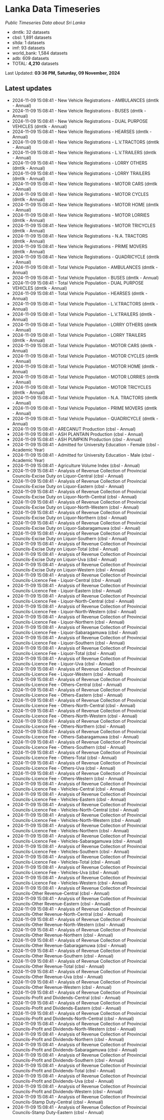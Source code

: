 # Lanka Data Timeseries
*Public Timeseries Data about Sri Lanka*

* dmtlk: 32 datasets
* cbsl: 1,891 datasets
* sltda: 1 datasets
* imf: 93 datasets
* world_bank: 1,584 datasets
* adb: 609 datasets
* TOTAL: **4,210** datasets

Last Updated: **03:36 PM, Saturday, 09 November, 2024**

## Latest updates

* 2024-11-09 15:08:41 - New Vehicle Registrations - AMBULANCES (dmtlk - Annual)
* 2024-11-09 15:08:41 - New Vehicle Registrations - BUSES (dmtlk - Annual)
* 2024-11-09 15:08:41 - New Vehicle Registrations - DUAL PURPOSE VEHICLES (dmtlk - Annual)
* 2024-11-09 15:08:41 - New Vehicle Registrations - HEARSES (dmtlk - Annual)
* 2024-11-09 15:08:41 - New Vehicle Registrations - L.V.TRACTORS (dmtlk - Annual)
* 2024-11-09 15:08:41 - New Vehicle Registrations - L.V.TRAILERS (dmtlk - Annual)
* 2024-11-09 15:08:41 - New Vehicle Registrations - LORRY OTHERS (dmtlk - Annual)
* 2024-11-09 15:08:41 - New Vehicle Registrations - LORRY TRAILERS (dmtlk - Annual)
* 2024-11-09 15:08:41 - New Vehicle Registrations - MOTOR CARS (dmtlk - Annual)
* 2024-11-09 15:08:41 - New Vehicle Registrations - MOTOR CYCLES (dmtlk - Annual)
* 2024-11-09 15:08:41 - New Vehicle Registrations - MOTOR HOME (dmtlk - Annual)
* 2024-11-09 15:08:41 - New Vehicle Registrations - MOTOR LORRIES (dmtlk - Annual)
* 2024-11-09 15:08:41 - New Vehicle Registrations - MOTOR TRICYCLES (dmtlk - Annual)
* 2024-11-09 15:08:41 - New Vehicle Registrations - N.A. TRACTORS (dmtlk - Annual)
* 2024-11-09 15:08:41 - New Vehicle Registrations - PRIME MOVERS (dmtlk - Annual)
* 2024-11-09 15:08:41 - New Vehicle Registrations - QUADRICYCLE (dmtlk - Annual)
* 2024-11-09 15:08:41 - Total Vehicle Population - AMBULANCES (dmtlk - Annual)
* 2024-11-09 15:08:41 - Total Vehicle Population - BUSES (dmtlk - Annual)
* 2024-11-09 15:08:41 - Total Vehicle Population - DUAL PURPOSE VEHICLES (dmtlk - Annual)
* 2024-11-09 15:08:41 - Total Vehicle Population - HEARSES (dmtlk - Annual)
* 2024-11-09 15:08:41 - Total Vehicle Population - L.V.TRACTORS (dmtlk - Annual)
* 2024-11-09 15:08:41 - Total Vehicle Population - L.V.TRAILERS (dmtlk - Annual)
* 2024-11-09 15:08:41 - Total Vehicle Population - LORRY OTHERS (dmtlk - Annual)
* 2024-11-09 15:08:41 - Total Vehicle Population - LORRY TRAILERS (dmtlk - Annual)
* 2024-11-09 15:08:41 - Total Vehicle Population - MOTOR CARS (dmtlk - Annual)
* 2024-11-09 15:08:41 - Total Vehicle Population - MOTOR CYCLES (dmtlk - Annual)
* 2024-11-09 15:08:41 - Total Vehicle Population - MOTOR HOME (dmtlk - Annual)
* 2024-11-09 15:08:41 - Total Vehicle Population - MOTOR LORRIES (dmtlk - Annual)
* 2024-11-09 15:08:41 - Total Vehicle Population - MOTOR TRICYCLES (dmtlk - Annual)
* 2024-11-09 15:08:41 - Total Vehicle Population - N.A. TRACTORS (dmtlk - Annual)
* 2024-11-09 15:08:41 - Total Vehicle Population - PRIME MOVERS (dmtlk - Annual)
* 2024-11-09 15:08:41 - Total Vehicle Population - QUADRICYCLE (dmtlk - Annual)
* 2024-11-09 15:08:41 - ARECANUT Production (cbsl - Annual)
* 2024-11-09 15:08:41 - ASH PLANTAIN Production (cbsl - Annual)
* 2024-11-09 15:08:41 - ASH PUMPKIN Production (cbsl - Annual)
* 2024-11-09 15:08:41 - Admitted for University Education - Female (cbsl - Academic Year)
* 2024-11-09 15:08:41 - Admitted for University Education - Male (cbsl - Academic Year)
* 2024-11-09 15:08:41 - Agriculture Volume Index (cbsl - Annual)
* 2024-11-09 15:08:41 - Analysis of Revenue Collection of Provincial Councils-Excise Duty on Liquor-Central (cbsl - Annual)
* 2024-11-09 15:08:41 - Analysis of Revenue Collection of Provincial Councils-Excise Duty on Liquor-Eastern (cbsl - Annual)
* 2024-11-09 15:08:41 - Analysis of Revenue Collection of Provincial Councils-Excise Duty on Liquor-North-Central (cbsl - Annual)
* 2024-11-09 15:08:41 - Analysis of Revenue Collection of Provincial Councils-Excise Duty on Liquor-North-Western (cbsl - Annual)
* 2024-11-09 15:08:41 - Analysis of Revenue Collection of Provincial Councils-Excise Duty on Liquor-Northern (cbsl - Annual)
* 2024-11-09 15:08:41 - Analysis of Revenue Collection of Provincial Councils-Excise Duty on Liquor-Sabaragamuwa (cbsl - Annual)
* 2024-11-09 15:08:41 - Analysis of Revenue Collection of Provincial Councils-Excise Duty on Liquor-Southern (cbsl - Annual)
* 2024-11-09 15:08:41 - Analysis of Revenue Collection of Provincial Councils-Excise Duty on Liquor-Total (cbsl - Annual)
* 2024-11-09 15:08:41 - Analysis of Revenue Collection of Provincial Councils-Excise Duty on Liquor-Uva (cbsl - Annual)
* 2024-11-09 15:08:41 - Analysis of Revenue Collection of Provincial Councils-Excise Duty on Liquor-Western (cbsl - Annual)
* 2024-11-09 15:08:41 - Analysis of Revenue Collection of Provincial Councils-Licence Fee - Liquor-Central (cbsl - Annual)
* 2024-11-09 15:08:41 - Analysis of Revenue Collection of Provincial Councils-Licence Fee - Liquor-Eastern (cbsl - Annual)
* 2024-11-09 15:08:41 - Analysis of Revenue Collection of Provincial Councils-Licence Fee - Liquor-North-Central (cbsl - Annual)
* 2024-11-09 15:08:41 - Analysis of Revenue Collection of Provincial Councils-Licence Fee - Liquor-North-Western (cbsl - Annual)
* 2024-11-09 15:08:41 - Analysis of Revenue Collection of Provincial Councils-Licence Fee - Liquor-Northern (cbsl - Annual)
* 2024-11-09 15:08:41 - Analysis of Revenue Collection of Provincial Councils-Licence Fee - Liquor-Sabaragamuwa (cbsl - Annual)
* 2024-11-09 15:08:41 - Analysis of Revenue Collection of Provincial Councils-Licence Fee - Liquor-Southern (cbsl - Annual)
* 2024-11-09 15:08:41 - Analysis of Revenue Collection of Provincial Councils-Licence Fee - Liquor-Total (cbsl - Annual)
* 2024-11-09 15:08:41 - Analysis of Revenue Collection of Provincial Councils-Licence Fee - Liquor-Uva (cbsl - Annual)
* 2024-11-09 15:08:41 - Analysis of Revenue Collection of Provincial Councils-Licence Fee - Liquor-Western (cbsl - Annual)
* 2024-11-09 15:08:41 - Analysis of Revenue Collection of Provincial Councils-Licence Fee - Others-Central (cbsl - Annual)
* 2024-11-09 15:08:41 - Analysis of Revenue Collection of Provincial Councils-Licence Fee - Others-Eastern (cbsl - Annual)
* 2024-11-09 15:08:41 - Analysis of Revenue Collection of Provincial Councils-Licence Fee - Others-North-Central (cbsl - Annual)
* 2024-11-09 15:08:41 - Analysis of Revenue Collection of Provincial Councils-Licence Fee - Others-North-Western (cbsl - Annual)
* 2024-11-09 15:08:41 - Analysis of Revenue Collection of Provincial Councils-Licence Fee - Others-Northern (cbsl - Annual)
* 2024-11-09 15:08:41 - Analysis of Revenue Collection of Provincial Councils-Licence Fee - Others-Sabaragamuwa (cbsl - Annual)
* 2024-11-09 15:08:41 - Analysis of Revenue Collection of Provincial Councils-Licence Fee - Others-Southern (cbsl - Annual)
* 2024-11-09 15:08:41 - Analysis of Revenue Collection of Provincial Councils-Licence Fee - Others-Total (cbsl - Annual)
* 2024-11-09 15:08:41 - Analysis of Revenue Collection of Provincial Councils-Licence Fee - Others-Uva (cbsl - Annual)
* 2024-11-09 15:08:41 - Analysis of Revenue Collection of Provincial Councils-Licence Fee - Others-Western (cbsl - Annual)
* 2024-11-09 15:08:41 - Analysis of Revenue Collection of Provincial Councils-Licence Fee - Vehicles-Central (cbsl - Annual)
* 2024-11-09 15:08:41 - Analysis of Revenue Collection of Provincial Councils-Licence Fee - Vehicles-Eastern (cbsl - Annual)
* 2024-11-09 15:08:41 - Analysis of Revenue Collection of Provincial Councils-Licence Fee - Vehicles-North-Central (cbsl - Annual)
* 2024-11-09 15:08:41 - Analysis of Revenue Collection of Provincial Councils-Licence Fee - Vehicles-North-Western (cbsl - Annual)
* 2024-11-09 15:08:41 - Analysis of Revenue Collection of Provincial Councils-Licence Fee - Vehicles-Northern (cbsl - Annual)
* 2024-11-09 15:08:41 - Analysis of Revenue Collection of Provincial Councils-Licence Fee - Vehicles-Sabaragamuwa (cbsl - Annual)
* 2024-11-09 15:08:41 - Analysis of Revenue Collection of Provincial Councils-Licence Fee - Vehicles-Southern (cbsl - Annual)
* 2024-11-09 15:08:41 - Analysis of Revenue Collection of Provincial Councils-Licence Fee - Vehicles-Total (cbsl - Annual)
* 2024-11-09 15:08:41 - Analysis of Revenue Collection of Provincial Councils-Licence Fee - Vehicles-Uva (cbsl - Annual)
* 2024-11-09 15:08:41 - Analysis of Revenue Collection of Provincial Councils-Licence Fee - Vehicles-Western (cbsl - Annual)
* 2024-11-09 15:08:41 - Analysis of Revenue Collection of Provincial Councils-Other Revenue-Central (cbsl - Annual)
* 2024-11-09 15:08:41 - Analysis of Revenue Collection of Provincial Councils-Other Revenue-Eastern (cbsl - Annual)
* 2024-11-09 15:08:41 - Analysis of Revenue Collection of Provincial Councils-Other Revenue-North-Central (cbsl - Annual)
* 2024-11-09 15:08:41 - Analysis of Revenue Collection of Provincial Councils-Other Revenue-North-Western (cbsl - Annual)
* 2024-11-09 15:08:41 - Analysis of Revenue Collection of Provincial Councils-Other Revenue-Northern (cbsl - Annual)
* 2024-11-09 15:08:41 - Analysis of Revenue Collection of Provincial Councils-Other Revenue-Sabaragamuwa (cbsl - Annual)
* 2024-11-09 15:08:41 - Analysis of Revenue Collection of Provincial Councils-Other Revenue-Southern (cbsl - Annual)
* 2024-11-09 15:08:41 - Analysis of Revenue Collection of Provincial Councils-Other Revenue-Total (cbsl - Annual)
* 2024-11-09 15:08:41 - Analysis of Revenue Collection of Provincial Councils-Other Revenue-Uva (cbsl - Annual)
* 2024-11-09 15:08:41 - Analysis of Revenue Collection of Provincial Councils-Other Revenue-Western (cbsl - Annual)
* 2024-11-09 15:08:41 - Analysis of Revenue Collection of Provincial Councils-Profit and Dividends-Central (cbsl - Annual)
* 2024-11-09 15:08:41 - Analysis of Revenue Collection of Provincial Councils-Profit and Dividends-Eastern (cbsl - Annual)
* 2024-11-09 15:08:41 - Analysis of Revenue Collection of Provincial Councils-Profit and Dividends-North-Central (cbsl - Annual)
* 2024-11-09 15:08:41 - Analysis of Revenue Collection of Provincial Councils-Profit and Dividends-North-Western (cbsl - Annual)
* 2024-11-09 15:08:41 - Analysis of Revenue Collection of Provincial Councils-Profit and Dividends-Northern (cbsl - Annual)
* 2024-11-09 15:08:41 - Analysis of Revenue Collection of Provincial Councils-Profit and Dividends-Sabaragamuwa (cbsl - Annual)
* 2024-11-09 15:08:41 - Analysis of Revenue Collection of Provincial Councils-Profit and Dividends-Southern (cbsl - Annual)
* 2024-11-09 15:08:41 - Analysis of Revenue Collection of Provincial Councils-Profit and Dividends-Total (cbsl - Annual)
* 2024-11-09 15:08:41 - Analysis of Revenue Collection of Provincial Councils-Profit and Dividends-Uva (cbsl - Annual)
* 2024-11-09 15:08:41 - Analysis of Revenue Collection of Provincial Councils-Profit and Dividends-Western (cbsl - Annual)
* 2024-11-09 15:08:41 - Analysis of Revenue Collection of Provincial Councils-Stamp Duty-Central (cbsl - Annual)
* 2024-11-09 15:08:41 - Analysis of Revenue Collection of Provincial Councils-Stamp Duty-Eastern (cbsl - Annual)